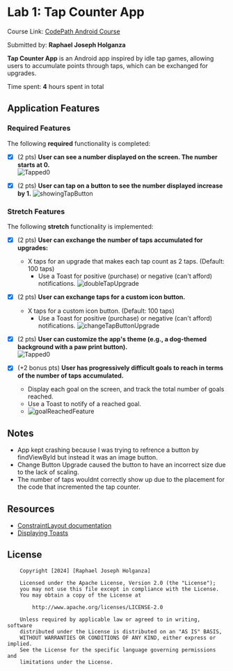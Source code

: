 # Lab 1: Tap Counter App

Course Link: [CodePath Android Course](https://courses.codepath.org/courses/and102/unit/1#!labs)

Submitted by: **Raphael Joseph Holganza** <!-- Replace 'Your Name Here' with your actual name -->

**Tap Counter App** is an Android app inspired by idle tap games, allowing users to accumulate points through taps, which can be exchanged for upgrades.

Time spent: **4** hours spent in total <!-- Replace 'X' with the number of hours you spent on this project -->

## Application Features

### Required Features

The following **required** functionality is completed:

- [x] (2 pts) **User can see a number displayed on the screen. The number starts at 0.**  
      ![Tapped0](https://github.com/user-attachments/assets/6bc63892-8543-4f43-8302-accf47ad2fb6)


- [x] (2 pts) **User can tap on a button to see the number displayed increase by 1.**
      ![showingTapButton](https://github.com/user-attachments/assets/bec103fd-0acc-448f-843c-95826a70b0e6)


### Stretch Features

The following **stretch** functionality is implemented:

- [x] (2 pts) **User can exchange the number of taps accumulated for upgrades:**
  - X taps for an upgrade that makes each tap count as 2 taps. (Default: 100 taps)
    - Use a Toast for positive (purchase) or negative (can't afford) notifications.
    ![doubleTapUpgrade](https://github.com/user-attachments/assets/d2ef47ad-24e6-4e29-af58-9837863dc504)

    
- [x] (2 pts) **User can exchange taps for a custom icon button.**  
  - X taps for a custom icon button. (Default: 100 taps)
    - Use a Toast for positive (purchase) or negative (can't afford) notifications.
    ![changeTapButtonUpgrade](https://github.com/user-attachments/assets/dbed0c6e-bae3-46f8-ad42-34627b9273f5)

    
- [x] (2 pts) **User can customize the app's theme (e.g., a dog-themed background with a paw print button).**  
  ![Tapped0](https://github.com/user-attachments/assets/801ff6ff-e4ad-4879-9d80-065237a87f6f)


- [x] (+2 bonus pts) **User has progressively difficult goals to reach in terms of the number of taps accumulated.**  
  - Display each goal on the screen, and track the total number of goals reached.
  - Use a Toast to notify of a reached goal.
  - ![goalReachedFeature](https://github.com/user-attachments/assets/1a10aedd-1a0d-4bf0-859b-f0a0ef3f56c8)


## Notes
- App kept crashing because I was trying to refrence a button by findViewById but instead it was an image button.
- Change Button Upgrade caused the button to have an incorrect size due to the lack of scaling.
- The number of taps wouldnt correctly show up due to the placement for the code that incremented the tap counter.

## Resources

- [ConstraintLayout documentation](https://developer.android.com/training/constraint-layout)
- [Displaying Toasts](https://guides.codepath.com/android/Displaying-Toasts)

## License

```plaintext
    Copyright [2024] [Raphael Joseph Holganza]

    Licensed under the Apache License, Version 2.0 (the "License");
    you may not use this file except in compliance with the License.
    You may obtain a copy of the License at

        http://www.apache.org/licenses/LICENSE-2.0

    Unless required by applicable law or agreed to in writing, software
    distributed under the License is distributed on an "AS IS" BASIS,
    WITHOUT WARRANTIES OR CONDITIONS OF ANY KIND, either express or implied.
    See the License for the specific language governing permissions and
    limitations under the License.
